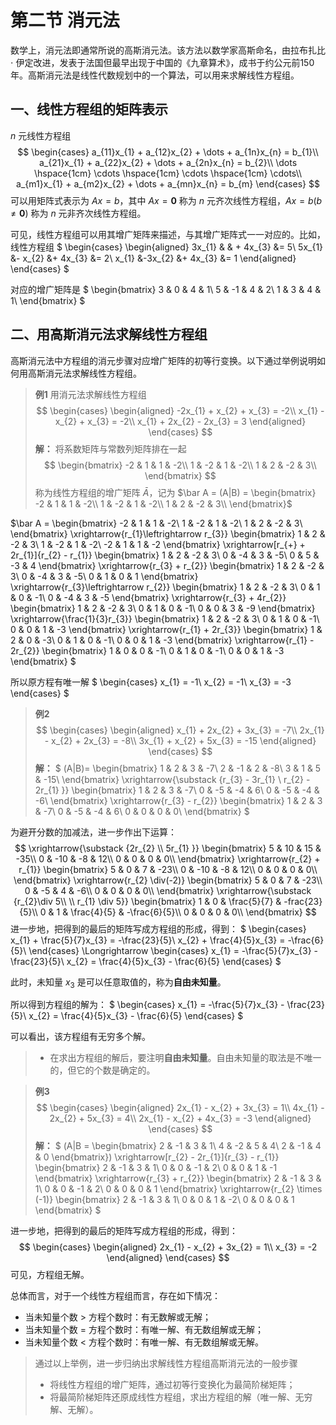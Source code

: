 # 第二节 消元法
数学上，消元法即通常所说的高斯消元法。该方法以数学家高斯命名，由拉布扎比 $\cdot$ 伊定改进，发表于法国但最早出现于中国的《九章算术》，成书于约公元前150年。高斯消元法是线性代数规划中的一个算法，可以用来求解线性方程组。

## 一、线性方程组的矩阵表示
$n$ 元线性方程组
$$
\begin{cases}
a_{11}x_{1} + a_{12}x_{2} + \dots + a_{1n}x_{n} = b_{1}\\
a_{21}x_{1} + a_{22}x_{2} + \dots + a_{2n}x_{n} = b_{2}\\
\dots \hspace{1cm} \cdots \hspace{1cm} \cdots \hspace{1cm} \cdots\\
a_{m1}x_{1} + a_{m2}x_{2} + \dots + a_{mn}x_{n} = b_{m}
\end{cases}
$$
可以用矩阵式表示为 $Ax = b$，其中 $Ax = \pmb{0}$ 称为 $n$ 元齐次线性方程组，$Ax = b(b \ne \pmb0)$ 称为 $n$ 元非齐次线性方程组。 

可见，线性方程组可以用其增广矩阵来描述，与其增广矩阵式一一对应的。比如，线性方程组
$
\begin{cases}
\begin{aligned}
3x_{1} & &  + 4x_{3} &= 5\\
5x_{1} &- x_{2} &+ 4x_{3} &= 2\\
x_{1} &-3x_{2} &+ 4x_{3} &= 1
\end{aligned}
\end{cases}
$

对应的增广矩阵是 
$
\begin{bmatrix}
3 & 0 & 4 & 1\\
5 & -1 & 4 & 2\\
1 & 3 & 4 & 1\\
\end{bmatrix}
$

## 二、用高斯消元法求解线性方程组
高斯消元法中方程组的消元步骤对应增广矩阵的初等行变换。以下通过举例说明如何用高斯消元法求解线性方程组。
> **例1** 用消元法求解线性方程组
$$
\begin{cases}
\begin{aligned}
-2x_{1} + x_{2} + x_{3} = -2\\
x_{1} - x_{2} + x_{3} = -2\\
x_{1} + 2x_{2} - 2x_{3} = 3
\end{aligned}
\end{cases}
$$
**解：** 将系数矩阵与常数列矩阵排在一起
$$
\begin{bmatrix}
-2 & 1 & 1 & -2\\
1 & -2 & 1 & -2\\
1 & 2 & -2 & 3\\
\end{bmatrix}
$$
称为线性方程组的增广矩阵 $\bar A$，记为 $\bar A = (A|B) = \begin{bmatrix}
-2 & 1 & 1 & -2\\
1 & -2 & 1 & -2\\
1 & 2 & -2 & 3\\
\end{bmatrix}$

$\bar A = \begin{bmatrix}
-2 & 1 & 1 & -2\\
1 & -2 & 1 & -2\\
1 & 2 & -2 & 3\\
\end{bmatrix}
\xrightarrow{r_{1}\leftrightarrow r_{3}}
\begin{bmatrix}
1 & 2 & -2 & 3\\
1 & -2 & 1 & -2\\
-2 & 1 & 1 & -2
\end{bmatrix}
\xrightarrow[r_{+} + 2r_{1}]{r_{2} - r_{1}}
\begin{bmatrix}
1 & 2 & -2 & 3\\
0 & -4 & 3 & -5\\
0 & 5 & -3 & 4
\end{bmatrix}
\xrightarrow{r_{3} + r_{2}}
\begin{bmatrix}
1 & 2 & -2 & 3\\
0 & -4 & 3 & -5\\
0 & 1 & 0 & 1
\end{bmatrix}
\xrightarrow{r_{3}\leftrightarrow r_{2}}
\begin{bmatrix}
1 & 2 & -2 & 3\\
0 & 1 & 0 & -1\\
0 & -4 & 3 & -5
\end{bmatrix}
\xrightarrow{r_{3} + 4r_{2}}
\begin{bmatrix}
1 & 2 & -2 & 3\\
0 & 1 & 0 & -1\\
0 & 0 & 3 & -9
\end{bmatrix}
\xrightarrow{\frac{1}{3}r_{3}}
\begin{bmatrix}
1 & 2 & -2 & 3\\
0 & 1 & 0 & -1\\
0 & 0 & 1 & -3
\end{bmatrix}
\xrightarrow{r_{1} + 2r_{3}}
\begin{bmatrix}
1 & 2 & 0 & -3\\
0 & 1 & 0 & -1\\
0 & 0 & 1 & -3
\end{bmatrix}
\xrightarrow{r_{1} - 2r_{2}}
\begin{bmatrix}
1 & 0 & 0 & -1\\
0 & 1 & 0 & -1\\
0 & 0 & 1 & -3
\end{bmatrix}
$

所以原方程有唯一解 
$
\begin{cases}
x_{1} = -1\\
x_{2} = -1\\
x_{3} = -3
\end{cases}
$
> **例2** 
$$
\begin{cases}
\begin{aligned}
x_{1} + 2x_{2} + 3x_{3} = -7\\
2x_{1} - x_{2} + 2x_{3} = -8\\
3x_{1} + x_{2} + 5x_{3} = -15
\end{aligned}
\end{cases}
$$
**解：** 
$
(A|B)= \begin{bmatrix}
1 & 2 & 3 & -7\\
2 & -1 & 2 & -8\\
3 & 1 & 5 & -15\\
\end{bmatrix}
\xrightarrow{\substack {r_{3} - 3r_{1} \\ r_{2} - 2r_{1} }}
\begin{bmatrix}
1 & 2 & 3 & -7\\
0 & -5 & -4 & 6\\
0 & -5 & -4 & -6\\
\end{bmatrix}
\xrightarrow{r_{3} - r_{2}}
\begin{bmatrix}
1 & 2 & 3 & -7\\
0 & -5 & -4 & 6\\
0 & 0 & 0 & 0\\
\end{bmatrix}
$

为避开分数的加减法，进一步作出下运算：
$$
\xrightarrow{\substack {2r_{2} \\ 5r_{1}  }}
\begin{bmatrix}
5 & 10 & 15 & -35\\
0 & -10 & -8 & 12\\
0 & 0 & 0 & 0\\
\end{bmatrix}
\xrightarrow{r_{2} + r_{1}}
\begin{bmatrix}
5 & 0 & 7 & -23\\
0 & -10 & -8 & 12\\
0 & 0 & 0 & 0\\
\end{bmatrix}
\xrightarrow{r_{2} \div(-2)}
\begin{bmatrix}
5 & 0 & 7 & -23\\
0 & -5 & 4 & -6\\
0 & 0 & 0 & 0\\
\end{bmatrix}
\xrightarrow{\substack {r_{2}\div 5\\ \\ r_{1} \div 5}}
\begin{bmatrix}
1 & 0 & \frac{5}{7} & -frac{23}{5}\\
0 & 1 & \frac{4}{5} & -\frac{6}{5}\\
0 & 0 & 0 & 0\\
\end{bmatrix}
$$
进一步地，把得到的最后的矩阵写成方程组的形成，得到：
$
\begin{cases}
x_{1} + \frac{5}{7}x_{3} = -\frac{23}{5}\\
x_{2} + \frac{4}{5}x_{3} = -\frac{6}{5}\\
\end{cases}
\Longrightarrow
\begin{cases}
x_{1} = -\frac{5}{7}x_{3} - \frac{23}{5}\\
x_{2} = \frac{4}{5}x_{3} - \frac{6}{5}
\end{cases}
$

此时，未知量 $x_{3}$ 是可以任意取值的，称为**自由未知量**。

所以得到方程组的解为：
$
\begin{cases}
x_{1} = -\frac{5}{7}x_{3} - \frac{23}{5}\\
x_{2} = \frac{4}{5}x_{3} - \frac{6}{5}
\end{cases}
$

可以看出，该方程组有无穷多个解。
>- 在求出方程组的解后，要注明**自由未知量**。自由未知量的取法是不唯一的，但它的个数是确定的。

> **例3** 
$$
\begin{cases}
\begin{aligned}
2x_{1} - x_{2} + 3x_{3} = 1\\
4x_{1} - 2x_{2} + 5x_{3} = 4\\
2x_{1} - x_{2} + 4x_{3} = -3
\end{aligned}
\end{cases}
$$
**解：**
$
(A|B = 
\begin{bmatrix}
2 & -1 & 3 & 1\\
4 & -2 & 5 & 4\\
2 & -1 & 4 & 0
\end{bmatrix})
\xrightarrow[r_{2} - 2r_{1}]{r_{3} - r_{1}}
\begin{bmatrix}
2 & -1 & 3 & 1\\
0 & 0 & -1 & 2\\
0 & 0 & 1 & -1
\end{bmatrix}
\xrightarrow{r_{3} + r_{2}}
\begin{bmatrix}
2 & -1 & 3 & 1\\
0 & 0 & -1 & 2\\
0 & 0 & 0 & 1
\end{bmatrix}
\xrightarrow{r_{2} \times (-1)}
\begin{bmatrix}
2 & -1 & 3 & 1\\
0 & 0 & 1 & -2\\
0 & 0 & 0 & 1
\end{bmatrix}
$

进一步地，把得到的最后的矩阵写成方程组的形成，得到：
$$
\begin{cases}
\begin{aligned}
2x_{1} - x_{2} + 3x_{2} = 1\\
x_{3} = -2
\end{aligned}
\end{cases}
$$
可见，方程组无解。

总体而言，对于一个线性方程组而言，存在如下情况：
- 当未知量个数 > 方程个数时：有无数解或无解；
- 当未知量个数 = 方程个数时：有唯一解、有无数组解或无解；
- 当未知量个数 < 方程个数时：有唯一解、有无数组解或无解。

> 通过以上举例，进一步归纳出求解线性方程组高斯消元法的一般步骤
> - 将线性方程组的增广矩阵，通过初等行变换化为最简阶梯矩阵；
> - 将最简阶梯矩阵还原成线性方程组，求出方程组的解（唯一解、无穷解、无解）。
